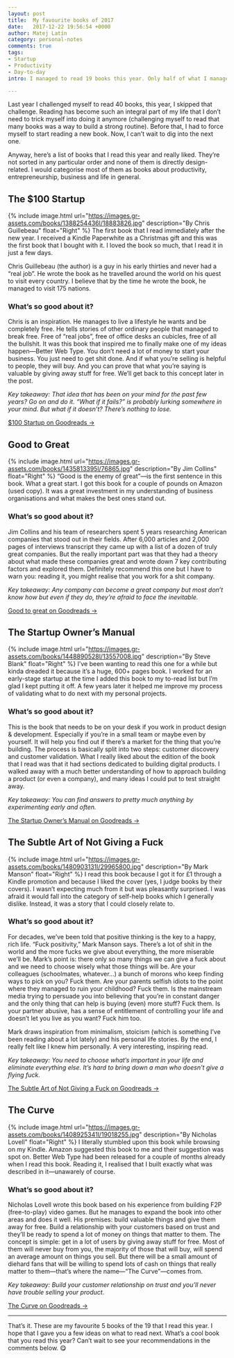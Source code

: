 ```yaml
---
layout: post
title:  My favourite books of 2017
date:   2017-12-22 19:56:54 +0000
author: Matej Latin
category: personal-notes
comments: true
tags:
- Startup
- Productivity
- Day-to-day
intro: I managed to read 19 books this year. Only half of what I managed last year but I knew that would be the case as releasing a project like Better Web Type and my new personal website would consume a lot of my free time.

---
```


Last year I challenged myself to read 40 books, this year, I skipped that challenge. Reading has become such an integral part of my life that I don’t need to trick myself into doing it anymore (challenging myself to read that many books was a way to build a strong routine). Before that, I had to force myself to start reading a new book. Now, I can’t wait to dig into the next one.

Anyway, here’s a list of books that I read this year and really liked. They’re not sorted in any particular order and none of them is directly design-related. I would categorise most of them as books about productivity, entrepreneurship, business and life in general.

## The $100 Startup
{% include image.html url="https://images.gr-assets.com/books/1388254436l/18883826.jpg" description="By Chris Guillebeau" float="Right" %}
The first book that I read immediately after the new year. I received a Kindle Paperwhite as a Christmas gift and this was the first book that I bought with it. I loved the book so much, that I read it in just a few days.

Chris Guillebeau (the author) is a guy in his early thirties and never had a “real job”. He wrote the book as he travelled around the world on his quest to visit every country. I believe that by the time he wrote the book, he managed to visit 175 nations. 

### What’s so good about it?
Chris is an inspiration. He manages to live a lifestyle he wants and be completely free. He tells stories of other ordinary people that managed to break free. Free of “real jobs”, free of office desks an cubicles, free of all the bullshit. It was this book that inspired me to finally make one of my ideas happen—Better Web Type. You don’t need a lot of money to start your business. You just need to get shit done. And if what you’re selling is helpful to people, they will buy. And you can prove that what you’re saying is valuable by giving away stuff for free. We’ll get back to this concept later in the post.

*Key takeaway: That idea that has been on your mind for the past few years? Go on and do it. “What if it fails?” is probably lurking somewhere in your mind. But what if it doesn’t? There’s nothing to lose.*

[$100 Startup on Goodreads →](https://www.goodreads.com/book/show/18883826-the-100-startup)

## Good to Great
{% include image.html url="https://images.gr-assets.com/books/1435813395l/76865.jpg" description="By Jim Collins" float="Right" %}
“Good is the enemy of great”—is the first sentence in this book. What a great start. I got this book for a couple of pounds on Amazon (used copy). It was a great investment in my understanding of business organisations and what makes the best ones stand out. 

### What’s so good about it?
Jim Collins and his team of researchers spent 5 years researching American companies that stood out in their fields. After 6,000 articles and 2,000 pages of interviews transcript they came up with a list of a dozen of truly great companies. But the really important part was that they had a theory about what made these companies great and wrote down 7 key contributing factors and explored them. Definitely recommend this one but I have to warn you: reading it, you might realise that you work for a shit company.

*Key takeaway: Any company can become a great company but most don’t know how but even if they do, they’re afraid to face the inevitable.*

[Good to great on Goodreads →](https://www.goodreads.com/book/show/76865.Good_to_Great)

## The Startup Owner’s Manual
{% include image.html url="https://images.gr-assets.com/books/1448890528l/13557008.jpg" description="By Steve Blank" float="Right" %}
I’ve been wanting to read this one for a while but kinda dreaded it because it’s a huge, 600+ pages book. I worked for an early-stage startup at the time I added this book to my to-read list but I’m glad I kept putting it off. A few years later it helped me improve my process of validating what to do next with my personal projects. 

### What’s so good about it?
This is the book that needs to be on your desk if you work in product design & development. Especially if you’re in a small team or maybe even by yourself. It will help you find out if there’s a market for the thing that you’re building. The process is basically split into two steps: customer discovery and customer validation. What I really liked about the edition of the book that I read was that it had sections dedicated to building digital products. I walked away with a much better understanding of how to approach building a product (or even a company), and many ideas I could put to test straight away. 

*Key takeaway: You can find answers to pretty much anything by experimenting early and often.*

[The Startup Owner’s Manual on Goodreads →](https://www.goodreads.com/book/show/13557008-the-startup-owner-s-manual)

## The Subtle Art of Not Giving a Fuck
{% include image.html url="https://images.gr-assets.com/books/1480903131l/29965800.jpg" description="By Mark Manson" float="Right" %}
I read this book because I got it for £1 through a Kindle promotion and because I liked the cover (yes, I judge books by their covers). I wasn’t expecting much from it but was pleasantly surprised. I was afraid it would fall into the category of self-help books which I generally dislike. Instead, it was a story that I could closely relate to. 

### What’s so good about it?
For decades, we’ve been told that positive thinking is the key to a happy, rich life. “Fuck positivity,” Mark Manson says. There’s a lot of shit in the world and the more fucks we give about everything, the more miserable we’ll be. Mark’s point is: there only so many things we can give a fuck about and we need to choose wisely what those things will be. Are your colleagues (schoolmates, whatever…) a bunch of morons who keep finding ways to pick on you? Fuck them. Are your parents selfish idiots to the point where they managed to ruin your childhood? Fuck them. Is the mainstream media trying to persuade you into believing that you’re in constant danger and the only thing that can help is buying (even) more stuff? Fuck them. Is your partner abusive, has a sense of entitlement of controlling your life and doesn’t let you live as you want? Fuck him too.

Mark draws inspiration from minimalism, stoicism (which is something I’ve been reading about a lot lately) and his personal life stories. By the end, I really felt like I knew him personally. A very interesting, inspiring read.

*Key takeaway: You need to choose what’s important in your life and eliminate everything else. It’s hard to bring down a man who doesn’t give a flying fuck.*

[The Subtle Art of Not Giving a Fuck on Goodreads →](https://www.goodreads.com/book/show/29965800-the-subtle-art-of-not-giving-a-f-ck)

## The Curve
{% include image.html url="https://images.gr-assets.com/books/1408925341l/19018255.jpg" description="By Nicholas Lovell" float="Right" %}
I literally stumbled upon this book while browsing on my Kindle. Amazon suggested this book to me and their suggestion was spot on. Better Web Type had been released for a couple of months already when I read this book. Reading it, I realised that I built exactly what was described in it—unawarely of course.

### What’s so good about it?
Nicholas Lovell wrote this book based on his experience from building F2P (free-to-play) video games. But he manages to expand the book into other areas and does it well. His premises: build valuable things and give them away for free. Build a relationship with your customers based on trust and they’ll be ready to spend a lot of money on things that matter to them. The concept is simple: get in a lot of users by giving away stuff for free. Most of them will never buy from you, the majority of those that will buy, will spend an average amount on things you sell. But there will be a small amount of diehard fans that will be willing to spend lots of cash on things that really matter to them—that’s where the name—“The Curve”—comes from.

*Key takeaway: Build your customer relationship on trust and you’ll never have trouble selling your product.*

[The Curve on Goodreads →](https://www.goodreads.com/book/show/19018255-the-curve)


---

That’s it. These are my favourite 5 books of the 19 that I read this year. I hope that I gave you a few ideas on what to read next. What’s a cool book that you read this year? Can’t wait to see your recommendations in the comments below. :yum: